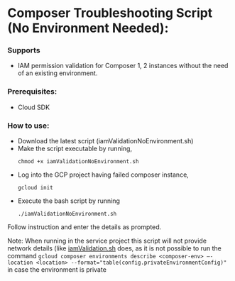 # Composer Troubleshooting Script (No Environment Needed):

### Supports
* IAM permission validation for Composer 1, 2 instances without the need of an existing environment.

### Prerequisites:
* Cloud SDK

### How to use: 
* Download the latest script (iamValidationNoEnvironment.sh)
* Make the script executable by running,
  ```
  chmod +x iamValidationNoEnvironment.sh
  ```
* Log into the GCP project having failed composer instance,
  ```
  gcloud init
  ```
* Execute the bash script by running
  ```
  ./iamValidationNoEnvironment.sh
  ```
Follow instruction and enter the details as prompted.

Note: When running in the service project this script will not provide network details (like [iamValidation.sh](https://github.com/arunjvattoly/Composer/blob/main/iamValidation.sh) does, as it is not possible to run the command `gcloud composer environments describe <composer-env> –-location <location> --format="table(config.privateEnvironmentConfig)"` in case the environment is private
